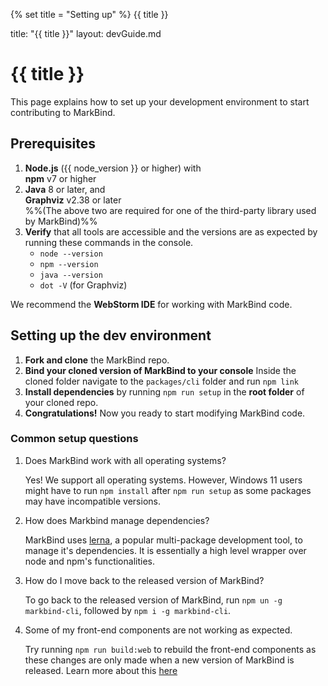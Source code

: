 {% set title = "Setting up" %}
<span id="title" class="d-none">{{ title }}</span>

<frontmatter>
  title: "{{ title }}"
  layout: devGuide.md
</frontmatter>

# {{ title }}

<div class="lead">

This page explains how to set up your development environment to start contributing to MarkBind.
</div>

## Prerequisites

1. **Node.js** ({{ node_version }} or higher) with<br>
   **npm** v7 or higher
1. **Java** 8 or later, and<br>
   **Graphviz** v2.38 or later<br>
   %%(The above two are required for one of the third-party library used by MarkBind)%%
1. **Verify** that all tools are accessible and the versions are as expected by running these commands in the console.
   * `node --version`
   * `npm --version`
   * `java --version`
   * `dot -V` (for Graphviz)

<box type="tip" seamless>

We recommend the **WebStorm IDE** for working with MarkBind code.
</box>

## Setting up the dev environment

1. **Fork and clone** the MarkBind repo.
1. **Bind your cloned version of MarkBind to your console** Inside the cloned folder navigate to the `packages/cli` folder and run `npm link`
1. **Install dependencies** by running <popover content="Under the hood, this calls `npm ci` and `lerna bootstrap`">`npm run setup`</popover> in the **root folder** of your cloned repo.
1. **Congratulations!** Now you ready to start modifying MarkBind code.

### Common setup questions

1. Does MarkBind work with all operating systems?

   Yes! We support all operating systems. However, Windows 11 users might have to run `npm install` after `npm run setup` as some packages may have incompatible versions.

1. How does Markbind manage dependencies?

   MarkBind uses [lerna](https://github.com/lerna/lerna), a popular multi-package development tool, to manage it's dependencies. It is essentially a high level wrapper over node and npm's functionalities.

1. How do I move back to the released version of MarkBind?

   To go back to the released version of MarkBind, run `npm un -g markbind-cli`, followed by `npm i -g markbind-cli`.

1. Some of my front-end components are not working as expected. 

   Try running `npm run build:web` to rebuild the front-end components as these changes are only made when a new version of MarkBind is released. Learn more about this [here](workflow.md#editing-frontend-features)

